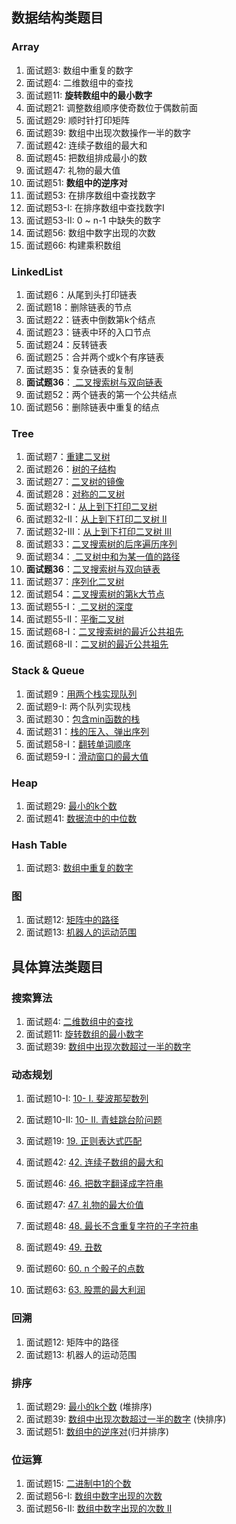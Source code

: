 ## 数据结构类题目

### Array

1. 面试题3: 数组中重复的数字
2. 面试题4: 二维数组中的查找
3. 面试题11: **旋转数组中的最小数字**
4. 面试题21: 调整数组顺序使奇数位于偶数前面
5. 面试题29: 顺时针打印矩阵
6. 面试题39: 数组中出现次数操作一半的数字
7. 面试题42: 连续子数组的最大和
8. 面试题45: 把数组排成最小的数
9. 面试题47: 礼物的最大值
10. 面试题51: **数组中的逆序对**
11. 面试题53: 在排序数组中查找数字
12. 面试题53-I: 在排序数组中查找数字I
13. 面试题53-II: 0 ~ n-1 中缺失的数字
14. 面试题56: 数组中数字出现的次数
15. 面试题66: 构建乘积数组

### LinkedList

1. 面试题6：从尾到头打印链表
2. 面试题18：删除链表的节点
3. 面试题22：链表中倒数第k个结点
4. 面试题23：链表中环的入口节点
5. 面试题24：反转链表
6. 面试题25：合并两个或k个有序链表
7. 面试题35：复杂链表的复制
8. **面试题36**：[ 二叉搜索树与双向链表](https://leetcode-cn.com/problems/er-cha-sou-suo-shu-yu-shuang-xiang-lian-biao-lcof) 
9. 面试题52：两个链表的第一个公共结点
10. 面试题56：删除链表中重复的结点

### Tree

1. 面试题7：[重建二叉树](https://leetcode-cn.com/problems/zhong-jian-er-cha-shu-lcof) 
2. 面试题26：[树的子结构](https://leetcode-cn.com/problems/shu-de-zi-jie-gou-lcof) 
3. 面试题27：[二叉树的镜像](https://leetcode-cn.com/problems/er-cha-shu-de-jing-xiang-lcof)
4. 面试题28：[对称的二叉树](https://leetcode-cn.com/problems/dui-cheng-de-er-cha-shu-lcof) 
5. 面试题32-I：[从上到下打印二叉树](https://leetcode-cn.com/problems/cong-shang-dao-xia-da-yin-er-cha-shu-lcof) 
6. 面试题32-II：[从上到下打印二叉树 II](https://leetcode-cn.com/problems/cong-shang-dao-xia-da-yin-er-cha-shu-ii-lcof) 
7. 面试题32-III：[从上到下打印二叉树 III](https://leetcode-cn.com/problems/cong-shang-dao-xia-da-yin-er-cha-shu-iii-lcof) 
8. 面试题33：[二叉搜索树的后序遍历序列](https://leetcode-cn.com/problems/er-cha-sou-suo-shu-de-hou-xu-bian-li-xu-lie-lcof) 
9. 面试题34：[ 二叉树中和为某一值的路径](https://leetcode-cn.com/problems/er-cha-shu-zhong-he-wei-mou-yi-zhi-de-lu-jing-lcof) 
10. **面试题36**：[二叉搜索树与双向链表](https://leetcode-cn.com/problems/er-cha-sou-suo-shu-yu-shuang-xiang-lian-biao-lcof) 
11. 面试题37：[序列化二叉树](https://leetcode-cn.com/problems/xu-lie-hua-er-cha-shu-lcof) 
12. 面试题54：[二叉搜索树的第k大节点](https://leetcode-cn.com/problems/er-cha-sou-suo-shu-de-di-kda-jie-dian-lcof) 
13. 面试题55-I：[ 二叉树的深度](https://leetcode-cn.com/problems/er-cha-shu-de-shen-du-lcof) 
14. 面试题55-II：[平衡二叉树](https://leetcode-cn.com/problems/ping-heng-er-cha-shu-lcof) 
15. 面试题68-I：[二叉搜索树的最近公共祖先](https://leetcode-cn.com/problems/er-cha-sou-suo-shu-de-zui-jin-gong-gong-zu-xian-lcof) 
16. 面试题68-II：[二叉树的最近公共祖先](https://leetcode-cn.com/problems/er-cha-shu-de-zui-jin-gong-gong-zu-xian-lcof) 

### Stack & Queue

1. 面试题9：[用两个栈实现队列](https://leetcode-cn.com/problems/yong-liang-ge-zhan-shi-xian-dui-lie-lcof)
2. 面试题9-I:  两个队列实现栈
3. 面试题30：[包含min函数的栈](https://leetcode-cn.com/problems/bao-han-minhan-shu-de-zhan-lcof) 
4. 面试题31：[栈的压入、弹出序列](https://leetcode-cn.com/problems/zhan-de-ya-ru-dan-chu-xu-lie-lcof) 
5. 面试题58-I：[翻转单词顺序](https://leetcode-cn.com/problems/fan-zhuan-dan-ci-shun-xu-lcof) 
6. 面试题59-I：[滑动窗口的最大值](https://leetcode-cn.com/problems/hua-dong-chuang-kou-de-zui-da-zhi-lcof) 

### Heap

1. 面试题29: [最小的k个数](https://leetcode-cn.com/problems/zui-xiao-de-kge-shu-lcof) 
2. 面试题41: [数据流中的中位数](https://leetcode-cn.com/problems/shu-ju-liu-zhong-de-zhong-wei-shu-lcof) 

### Hash Table

1. 面试题3: [数组中重复的数字](https://leetcode-cn.com/problems/shu-zu-zhong-zhong-fu-de-shu-zi-lcof) 

### 图

1. 面试题12: [矩阵中的路径](https://leetcode-cn.com/problems/ju-zhen-zhong-de-lu-jing-lcof) 
2. 面试题13: [机器人的运动范围](https://leetcode-cn.com/problems/ji-qi-ren-de-yun-dong-fan-wei-lcof) 

## 具体算法类题目

### 搜索算法

1. 面试题4: [ 二维数组中的查找](https://leetcode-cn.com/problems/er-wei-shu-zu-zhong-de-cha-zhao-lcof) 
2. 面试题11: [ 旋转数组的最小数字](https://leetcode-cn.com/problems/xuan-zhuan-shu-zu-de-zui-xiao-shu-zi-lcof) 
3. 面试题39: [ 数组中出现次数超过一半的数字](https://leetcode-cn.com/problems/shu-zu-zhong-chu-xian-ci-shu-chao-guo-yi-ban-de-shu-zi-lcof)

### 动态规划

1. 面试题10-I: [10- I. 斐波那契数列](https://leetcode-cn.com/problems/fei-bo-na-qi-shu-lie-lcof/)

2. 面试题10-II: [10- II. 青蛙跳台阶问题](https://leetcode-cn.com/problems/qing-wa-tiao-tai-jie-wen-ti-lcof/)

3. 面试题19: [19. 正则表达式匹配](https://leetcode-cn.com/problems/zheng-ze-biao-da-shi-pi-pei-lcof/)

4. 面试题42: [42. 连续子数组的最大和](https://leetcode-cn.com/problems/lian-xu-zi-shu-zu-de-zui-da-he-lcof/)

5. 面试题46: [46. 把数字翻译成字符串](https://leetcode-cn.com/problems/ba-shu-zi-fan-yi-cheng-zi-fu-chuan-lcof/)

6. 面试题47: [47. 礼物的最大价值](https://leetcode-cn.com/problems/li-wu-de-zui-da-jie-zhi-lcof/)

7. 面试题48: [48. 最长不含重复字符的子字符串](https://leetcode-cn.com/problems/zui-chang-bu-han-zhong-fu-zi-fu-de-zi-zi-fu-chuan-lcof/)

8. 面试题49: [49. 丑数](https://leetcode-cn.com/problems/chou-shu-lcof/)

9. 面试题60: [60. n 个骰子的点数](https://leetcode-cn.com/problems/nge-tou-zi-de-dian-shu-lcof/)

10. 面试题63: [63. 股票的最大利润](https://leetcode-cn.com/problems/gu-piao-de-zui-da-li-run-lcof/)


### 回溯

1. 面试题12: 矩阵中的路径
2. 面试题13: 机器人的运动范围

### 排序

1. 面试题29: [最小的k个数](https://leetcode-cn.com/problems/zui-xiao-de-kge-shu-lcof)  (堆排序)
2. 面试题39: [ 数组中出现次数超过一半的数字](https://leetcode-cn.com/problems/shu-zu-zhong-chu-xian-ci-shu-chao-guo-yi-ban-de-shu-zi-lcof) (快排序)
3. 面试题51: [ 数组中的逆序对](https://leetcode-cn.com/problems/shu-zu-zhong-de-ni-xu-dui-lcof)(归并排序)

### 位运算

1. 面试题15: [ 二进制中1的个数](https://leetcode-cn.com/problems/er-jin-zhi-zhong-1de-ge-shu-lcof) 
2. 面试题56-I: [数组中数字出现的次数](https://leetcode-cn.com/problems/shu-zu-zhong-shu-zi-chu-xian-de-ci-shu-lcof) 
3. 面试题56-II: [数组中数字出现的次数 II](https://leetcode-cn.com/problems/shu-zu-zhong-shu-zi-chu-xian-de-ci-shu-ii-lcof) 

